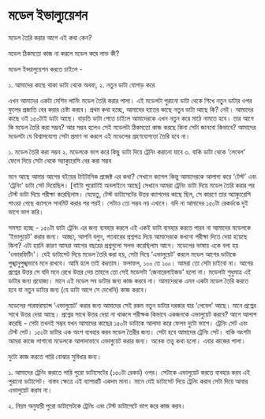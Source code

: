 # মডেল ইভাল্যুয়েশন

মডেল তৈরি করার আগে এই কথা কেন?

মডেল ঠিকমতো কাজ না করলে মডেল করে লাভ কী?

মডেল ইভ্য়ালুয়েশন করতে চাইলে -

১. আমাদের কাছে থাকা ডাটা থেকে অথবা, ২. নতুন ডাটা যোগাড় করে

এখন আমাদের একটা মেশিন লার্নিং মডেল তৈরি করার পালা। এই মডেলটা পুরানো ডাটা থেকে শিখে নতুন ডাটার ওপর ফুলের প্রজাতি বের করার চেষ্টা করবে। প্রথম কথা হচ্ছে, আমাদের হাতের কাছে নতুন ডাটা আছে কি? নেই। আমাদের কাছে ওই ১৫০টাই ডাটা আছে। বাড়তি ডাটা পেতে চাইলে আমাদেরকে এখন নতুন করে মাঠে নামতে হবে। তার আগে কি মডেল তৈরি করা সম্ভব? আর সম্ভব হলেও সেই মডেলটা ঠিকমতো কাজ করছে কিনা সেটা জানবো কিভাবে? আমাদের মডেলটা যে বিশ্বাসযোগ্য সেটা প্রমাণ না করলে এই মডেলের গ্রহণযোগ্যতা তৈরি হবে না।

১. মডেল তৈরি করা সম্ভব ২. মডেলকে ভাগ করে কিছু ডাটা দিয়ে ট্রেনিং করানো যাবে ৩. বাকি ডাটা থেকে ‘লেবেল’ ফেলে দিয়ে সেটা থেকে অ্যাক্যুরেসি বের করা সম্ভব

মনে আছে আমার আগের বইয়ের টাইটানিক প্রজেক্ট এর কথা? সেখানে ক্যাগল কিন্তু আমাদেরকে আলাদা করে ‘টেস্ট’ এবং ‘ট্রেনিং’ ডাটা সেট দিয়েছিল। \[বইটা পুরোটাই অনলাইনে আছে\] সেখানে আমরা ট্রেনিং ডাটা দিয়ে মডেল তৈরি করার পর টেস্ট ডাটা দিয়ে পরীক্ষা করেছিলাম। যেহেতু, টেস্ট ডাটাসেটের উত্তর ক্যাগলের কাছে ছিল, সে কারণে তার অ্যাক্যুরেসি পাওয়া গেছে ক্যাগলে সাবমিট করার পর পরই। সেটাও তো সম্ভব নয় এখানে। যদি না আমাদের ১৫০টা রেকর্ডকে দুই ভাগে ভাগ করি।

সমস্যা হচ্ছে - ১৫০টা ডাটা ট্রেনিং এর জন্য ব্যবহার করলে এই একই ডাটা ব্যবহার করতে পারব না আমাদের মডেলকে ‘ইভালুয়েট’ করার জন্য। আচ্ছা, আপনি বলুন, গতবারের প্রশ্নপত্র দিয়ে আমাদেরকে কখনো পরীক্ষা দিতে দেয়া হয়েছে কিনা? এটা হয়নি কারণ আমরা আগের বছরের প্রশ্নগুলো সলভ করেছিলাম আগে। মডেলের ভাষায় একে বলা হয় ‘ওভারফিটিং’। যেই ডাটাসেট দিয়ে মডেল তৈরি করা হয়, সেটা দিয়ে ‘এভালুয়েট’ করলে মডেল আগের ডাটাকে পুঙ্খানুপুঙ্খভাবে মনে রাখবে। আমি হলে তাই করতাম। ফলাফল, ১০০ তে ১০০। আমরা তো সেটা চাইবো না। আগের প্রশ্নের উত্তর সে যদি মনে রেখে উত্তর দেয় তাহলে তো সেই মডেলটা ‘জেনারেলাইজড’ হলো না। মডেলটা শুধুমাত্র এই ডাটার জন্য প্রযোজ্য। মানে এই মডেল সব ডাটার জন্য কাজ করবে না। আমাদেরকে এমন একটা মডেল তৈরি করতে হবে যা নতুন ডাটার জন্য \(যে ডাটা আগে সে দেখেনি\) কাজ করবে।

মডেলের পারফরম্যান্স ‘এভালুয়েট’ করার জন্য আমাদের সেই রকম নতুন ডাটার দরকার যার ‘লেবেল’ আছে। মানে প্রশ্নের সাথে উত্তর দেয়া আছে। প্রশ্নের সাথে উত্তর দেয়া না থাকলে পরীক্ষক কিভাবে একজনকে এভালুয়েট করবে? আগে আলাপ করেছি - সেটা তখনই সম্ভব যখন আমাদের কাছের ১৫০টা ডাটাকে আলাদা করে ফেলব দুটো ভাগে। ট্রেনিং সেট এবং টেস্ট সেট। ১৫০টা ডাটার এক অংশ ব্যবহার করব মডেল তৈরীর জন্য। সেটা হবে আমাদের ট্রেনিং সেট। বাকি অংশটা আমরা কাজে লাগাবো মডেলকে আলাদাভাবে এভালুয়েট করার জন্য। অনেক তত্ত্ব কথা হলো। এবার কাজের পালা।

দুটো কাজ করতে পারি বোঝার সুবিধার জন্য।

১. আমাদের ট্রেনিং করাতে পারি পুরো ডাটাসেটের \(১৫০টা রেকর্ড\) ওপর। সেটাকে এভালুয়েট করতে ব্যবহার করব এই পুরানো ডাটাসেট। বাস্তব ক্ষেত্রে এই ব্যাপারটি একদম মানা। মানে যেই ডাটাসেট দিয়ে ট্রেনিং করাব সেটা দিয়ে আবার এভালুয়েট করাব না।

২. নিয়ম অনুযায়ী পুরো ডাটাসেটকে ট্রেনিং এবং টেস্ট ডাটাসেটে ভাগ করে কাজ করব।

